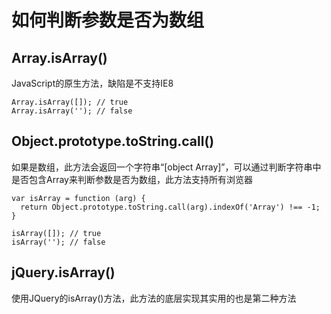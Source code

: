 # 如何判断参数是否为数组

## Array.isArray()

JavaScript的原生方法，缺陷是不支持IE8

    Array.isArray([]); // true
    Array.isArray(''); // false

## Object.prototype.toString.call()

如果是数组，此方法会返回一个字符串“[object Array]”，可以通过判断字符串中是否包含Array来判断参数是否为数组，此方法支持所有浏览器

    var isArray = function (arg) {
      return Object.prototype.toString.call(arg).indexOf('Array') !== -1;
    }

    isArray([]); // true
    isArray(''); // false

## jQuery.isArray()

使用JQuery的isArray()方法，此方法的底层实现其实用的也是第二种方法